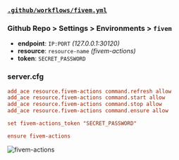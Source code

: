 ### [`.github/workflows/fivem.yml`](.github/workflows/fivem.yml)
### Github Repo > Settings > Environments > `fivem`
- **endpoint**: `IP:PORT` *(127.0.0.1:30120)*
- **resource**: `resource-name` *(fivem-actions)*
- **token**: `SECRET_PASSWORD`
### server.cfg
```cfg
add_ace resource.fivem-actions command.refresh allow
add_ace resource.fivem-actions command.start allow
add_ace resource.fivem-actions command.stop allow
add_ace resource.fivem-actions command.ensure allow

set fivem-actions_token "SECRET_PASSWORD"

ensure fivem-actions
```
![fivem-actions](https://github.com/user-attachments/assets/ed023da7-faae-4868-a682-17b4e4c204f3)
